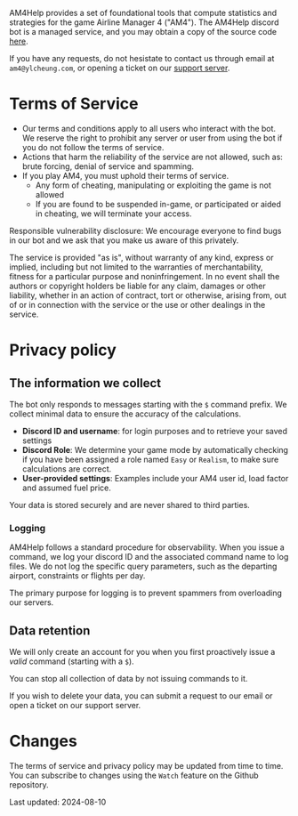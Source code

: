 AM4Help provides a set of foundational tools that compute statistics and strategies for the game Airline Manager 4 ("AM4"). The AM4Help discord bot is a managed service, and you may obtain a copy of the source code [here](https://github.com/cathaypacific8747/am4).

If you have any requests, do not hesistate to contact us through email at `am4@ylcheung.com`, or opening a ticket on our [support server](https://discord.gg/4tVQHtf).

# Terms of Service

- Our terms and conditions apply to all users who interact with the bot. We reserve the right to prohibit any server or user from using the bot if you do not follow the terms of service.
- Actions that harm the reliability of the service are not allowed, such as: brute forcing, denial of service and spamming.
- If you play AM4, you must uphold their terms of service.
    - Any form of cheating, manipulating or exploiting the game is not allowed
    - If you are found to be suspended in-game, or participated or aided in cheating, we will terminate your access.

Responsible vulnerability disclosure: We encourage everyone to find bugs in our bot and we ask that you make us aware of this privately.

The service is provided "as is", without warranty of any kind, express or implied, including but not limited to the warranties of merchantability, fitness for a particular purpose and noninfringement. In no event shall the authors or copyright holders be liable for any claim, damages or other liability, whether in an action of contract, tort or otherwise, arising from, out of or in connection with the service or the use or other dealings in the service.

# Privacy policy

## The information we collect

The bot only responds to messages starting with the `$` command prefix. We collect minimal data to ensure the accuracy of the calculations.

- **Discord ID and username**: for login purposes and to retrieve your saved settings
- **Discord Role**: We determine your game mode by automatically checking if you have been assigned a role named `Easy` or `Realism`, to make sure calculations are correct.
- **User-provided settings**: Examples include your AM4 user id, load factor and assumed fuel price.

Your data is stored securely and are never shared to third parties.

### Logging

AM4Help follows a standard procedure for observability. When you issue a command, we log your discord ID and the associated command name to log files. We do not log the specific query parameters, such as the departing airport, constraints or flights per day.

The primary purpose for logging is to prevent spammers from overloading our servers.

## Data retention

We will only create an account for you when you first proactively issue a *valid* command (starting with a `$`).

You can stop all collection of data by not issuing commands to it.

If you wish to delete your data, you can submit a request to our email or open a ticket on our support server.

# Changes

The terms of service and privacy policy may be updated from time to time. You can subscribe to changes using the `Watch` feature on the Github repository.

Last updated: 2024-08-10